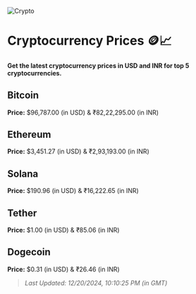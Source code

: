 
![Crypto](https://www.techguide.com.au/wp-content/uploads/2020/11/crypto3.jpeg)

# Cryptocurrency Prices 🪙📈

#### Get the latest cryptocurrency prices in USD and INR for top 5 cryptocurrencies.

## Bitcoin

**Price:** $96,787.00 (in USD) & ₹82,22,295.00 (in INR)

## Ethereum

**Price:** $3,451.27 (in USD) & ₹2,93,193.00 (in INR)

## Solana

**Price:** $190.96 (in USD) & ₹16,222.65 (in INR)

## Tether

**Price:** $1.00 (in USD) & ₹85.06 (in INR)

## Dogecoin

**Price:** $0.31 (in USD) & ₹26.46 (in INR)

> _Last Updated: 12/20/2024, 10:10:25 PM (in GMT)_
